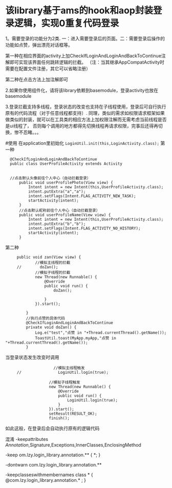 # 该library基于ams的hook和aop封装登录逻辑，实现0重复代码登录
 1。需要登录的功能分为2类.
   一：进入需要登录后的页面。二：需要登录后操作的功能如点赞，弹出漂亮对话框等。
 
   第一种在相应界面的activity上加CheckIfLoginAndLoginAndBackToContinue注解即可实现该界面任何跳转逻辑的拦截。
  （注：当其继承AppCompatActivity时需要在配置文件注册，其它可以省略注册）
 
   第二种在点击方法上加注解即可
 
 2.如果你使用组件化，请将该library依赖到basemodule，登录activity也放在basemodule
 
 3.登录拦截支持多线程，登录状态的改变也支持在子线程使用，登录后可自行执行原有的代码流程（对于任意线程都支持）.
 同理，类似的需求如权限请求框架如果做类似的封装，就可以在工具类的相应方法上加权限注解而无需考虑当前线程是否是ui线程了，
 否则每个调用的地方都得先切换线程再请求权限，完事后还得再切换，惨不忍睹。。。
 
#使用
 在application里初始化
    ```
        LoginUtil.init(this,LoginActivity.class);
    ```
  第一种
  
  ```
    @CheckIfLoginAndLoginAndBackToContinue
    public class UserProfileActivity extends Activity
    
    
    //点击默认头像前往个人中心（自动拦截登录）
        public void userProfilePhoto(View view) {
            Intent intent = new Intent(this,UserProfileActivity.class);
            intent.putExtra("a","a");
            intent.setFlags(Intent.FLAG_ACTIVITY_NEW_TASK);
            startActivity(intent);
        }
        //点击默认昵称前往个人中心（自动拦截登录）
        public void userProfileName(View view) {
            Intent intent = new Intent(this,UserProfileActivity.class);
            intent.putExtra("b","b");
            intent.setFlags(Intent.FLAG_ACTIVITY_NO_HISTORY);
            startActivity(intent);
        }
  ```
  
  第二种
  
   ```
        public void zan(View view) {
                //模拟主线程的拦截
        //        doZan();
                //模拟子线程的拦截
                new Thread(new Runnable() {
                    @Override
                    public void run() {
                        doZan();
        
                    }
                }).start();
        
            }
            //执行点赞的具体代码
            @CheckIfLoginAndLoginAndBackToContinue
            private void doZan() {
                Log.e("test","点赞 in "+Thread.currentThread().getName());
                ToastUtil.toast(MyApp.myApp,"点赞 in "+Thread.currentThread().getName());
            }
   ```
   当登录状态发生改变时调用
   ```
                        //模拟主线程触发
        //                LoginUtil.login(true);
      
                      //模拟子线程触发
                      new Thread(new Runnable() {
                          @Override
                          public void run() {
                              LoginUtil.login(true);
                          }
                      }).start();
                      setResult(RESULT_OK);
                      finish();
   ```
   
 如此这般，在登录后会自动执行原有的逻辑代码
   
 混淆
 -keepattributes *Annotation*,Signature,Exceptions,InnerClasses,EnclosingMethod
 
 -keep om.lzy.login_library.annotation.** { *; }
 
 -dontwarn com.lzy.login_library.annotation.**
 
 -keepclasseswithmembernames class * { @com.lzy.login_library.annotation.* <methods>; }
 
   